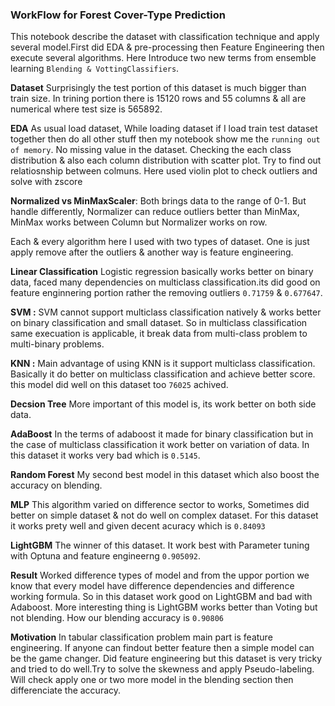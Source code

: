 ### WorkFlow for Forest Cover-Type Prediction
This notebook describe the dataset with classification technique and apply several model.First did EDA & pre-processing then Feature Engineering then execute several algorithms. Here Introduce two new terms from ensemble learning `Blending & VottingClassifiers`.

**Dataset**
Surprisingly the test portion of this dataset is much bigger than train size. In trining portion there is 15120 rows and 55 columns & all are numerical where test size is 565892.

**EDA**
As usual load dataset, While loading dataset if I load train test dataset together then do all other stuff then my notebook show me the `running out of memory`. No missing value in the dataset. Checking the each class distribution & also each column distribution with scatter plot. Try to find out relatiosnship between colmuns. Here used violin plot to check outliers and solve with zscore

**Normalized vs MinMaxScaler**: Both brings data to the range of 0-1. But handle differently, Normalizer can reduce outliers better than MinMax, MinMax works between Column but Normalizer works on row.

Each & every algorithm here I used with two types of dataset. One is just apply remove after the outliers & another way is feature engineering.

**Linear Classification** Logistic regression basically works better on binary data, faced many dependencies on multiclass classification.its did good on feature enginnering portion rather the removing outliers `0.71759` & `0.677647`.

**SVM :** SVM cannot support multiclass classification natively & works better on binary classification and small dataset. So in multiclass classification same execuation is applicable, it break data from multi-class problem to multi-binary problems.

**KNN :** Main advantage of using KNN is it support multiclass classification. Basically it do better on multiclass classification and achieve better score. this model did well on this dataset too `76025` achived.

**Decsion Tree** More important of this model is, its work better on both side data. 

**AdaBoost** In the terms of adaboost it made for binary classification but in the case of multiclass classification it work better on variation of data. In this dataset it works very bad which is `0.5145`. 

**Random Forest** My second best model in this dataset which also boost the accuracy on blending.

**MLP** This algorithm varied on difference sector to works, Sometimes did better on simple dataset & not do well on complex dataset. For this dataset it works prety well and given decent acuracy which is 
`0.84093`

**LightGBM** The winner of this dataset. It work best with Parameter tuning with Optuna and feature engineerng `0.905092`.

**Result**
Worked difference types of model and from the uppor portion we know that every model have difference dependencies and difference working formula. So in this dataset work good on LightGBM and bad with Adaboost. More interesting thing is LightGBM works better than Voting but not blending. How our blending accuracy is `0.90806`

**Motivation**
In tabular classification problem main part is feature engineering. If anyone can findout better feature then a simple model can be the game changer. Did feature engineering but this dataset is very tricky and tried to do well.Try to solve the skewness and apply Pseudo-labeling. Will check apply one or two more model in the blending section then differenciate the accuracy.
